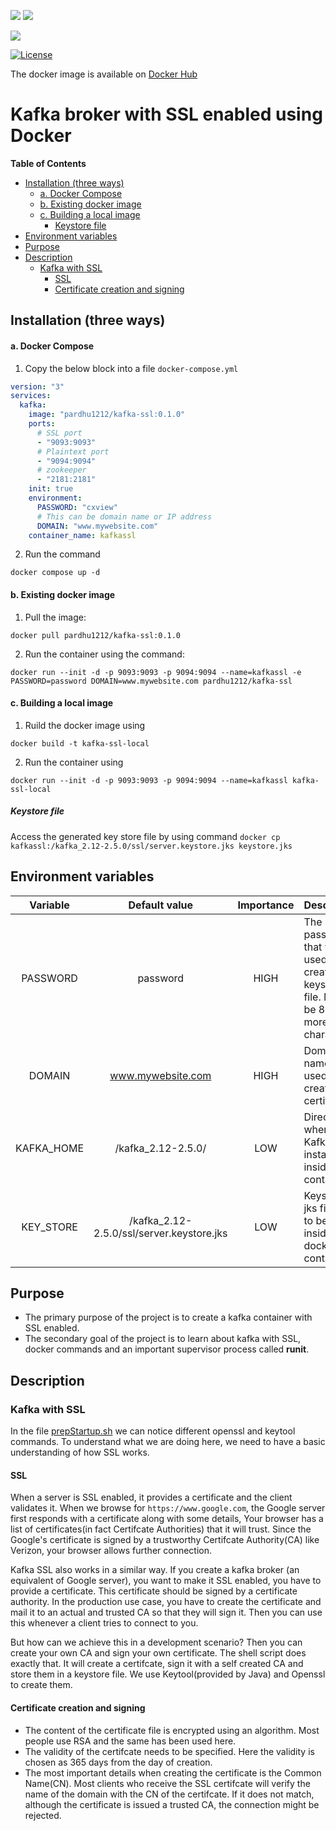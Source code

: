 ![](https://github.com/PardhuMadipalli/kafka-ssl-docker/workflows/Publish%20Docker%20image/badge.svg)  ![](https://github.com/PardhuMadipalli/kafka-ssl-docker/workflows/Shellcheck/badge.svg) 

![](https://img.shields.io/docker/pulls/pardhu1212/kafka-ssl?color=brightgreen&label=Docker%20Pulls&logo=Docker)

[![License](https://img.shields.io/badge/License-Apache%202.0-blue.svg)](https://opensource.org/licenses/Apache-2.0)

The docker image is available on [Docker Hub](https://hub.docker.com/r/pardhu1212/kafka-ssl:0.1.0)


# Kafka broker with SSL enabled using Docker
<!-- START doctoc generated TOC please keep comment here to allow auto update -->
<!-- DON'T EDIT THIS SECTION, INSTEAD RE-RUN doctoc TO UPDATE -->
**Table of Contents**

- [Installation (three ways)](#installation-three-ways)
    - [a. Docker Compose](#a-docker-compose)
    - [b. Existing docker image](#b-existing-docker-image)
    - [c. Building a local image](#c-building-a-local-image)
      - [Keystore file](#keystore-file)
- [Environment variables](#environment-variables)
- [Purpose](#purpose)
- [Description](#description)
  - [Kafka with SSL](#kafka-with-ssl)
    - [SSL](#ssl)
    - [Certificate creation and signing](#certificate-creation-and-signing)

<!-- END doctoc generated TOC please keep comment here to allow auto update -->
    
## Installation (three ways)

#### a. Docker Compose
1. Copy the below block into a file `docker-compose.yml`

```Yaml
version: "3"
services:
  kafka:
    image: "pardhu1212/kafka-ssl:0.1.0"
    ports:
      # SSL port
      - "9093:9093"
      # Plaintext port
      - "9094:9094"
      # zookeeper
      - "2181:2181"
    init: true
    environment:
      PASSWORD: "cxview"
      # This can be domain name or IP address
      DOMAIN: "www.mywebsite.com"
    container_name: kafkassl
```
2. Run the command 
```Shell
docker compose up -d
```

#### b. Existing docker image

 
1. Pull the image: 
```shell 
docker pull pardhu1212/kafka-ssl:0.1.0
```

2. Run the container using the command: 
```shell
docker run --init -d -p 9093:9093 -p 9094:9094 --name=kafkassl -e PASSWORD=password DOMAIN=www.mywebsite.com pardhu1212/kafka-ssl
```


#### c. Building a local image
 
1. Ruild the docker image using
```shell
docker build -t kafka-ssl-local
```

2. Run the container using
```shell
docker run --init -d -p 9093:9093 -p 9094:9094 --name=kafkassl kafka-ssl-local
```

##### Keystore file
Access the generated key store file by using command `docker cp kafkassl:/kafka_2.12-2.5.0/ssl/server.keystore.jks keystore.jks`


## Environment variables

| Variable   | Default value                             | Importance | Description                                                                                | 
|:----------:|:-----------------------------------------:|:----------:|:-------------------------------------------------------------------------------------------|
| PASSWORD   | password                                  | HIGH       | The password that will be used to create keystore file. Must be 8 or more characters.      |
| DOMAIN     | www.mywebsite.com                         | HIGH       | Domain name to be used while creating the certificate.                                     |
| KAFKA_HOME | /kafka_2.12-2.5.0/                        | LOW        | Directory where Kafka is installed inside the container.                                   |
| KEY_STORE  | /kafka_2.12-2.5.0/ssl/server.keystore.jks | LOW        | Keystore jks file path to be used inside docker container.                                 | 



## Purpose
- The primary purpose of the project is to create a kafka container with SSL enabled.
- The secondary goal of the project is to learn about kafka with SSL, docker commands and an important supervisor process called **runit**.

## Description

### Kafka with SSL

In the file [prepStartup.sh](https://github.com/PardhuMadipalli/kafka-ssl-docker/blob/main/prepStartup.sh) we can notice different openssl and keytool commands. To understand what we are doing here, we need to have a basic understanding of how SSL works.

#### SSL
When a server is SSL enabled, it provides a certificate and the client validates it. When we browse for `https://www.google.com`, the Google server first responds with a certificate along with some details,
Your browser has a list of certificates(in fact Certifcate Authorities) that it will trust. Since the Google's certificate is signed by a trustworthy Certifcate Authority(CA) like Verizon, your browser allows further connection.

Kafka SSL also works in a similar way. If you create a kafka broker (an equivalent of Google server), you want to make it SSL enabled, you have to provide a certificate. This certificate should be signed by a certificate authority.
In the production use case, you have to create the certificate and mail it to an actual and trusted CA so that they will sign it. Then you can use this whenever a client tries to connect to you.

But how can we achieve this in a development scenario? Then you can create your own CA and sign your own certificate. The shell script does exactly that. It will create a certifcate, sign it with a self created CA
and store them in a keystore file. We use Keytool(provided by Java) and Openssl to create them.

#### Certificate creation and signing

- The content of the certificate file is encrypted using an algorithm. Most people use RSA and the same has been used here.
- The validity of the certifcate needs to be specified. Here the validity is chosen as 365 days from the day of creation.
- The most important details when creating the certificate is the Common Name(CN). Most clients who receive the SSL certifcate will 
verify the name of the domain with the CN of the certifcate. If it does not match, although the certificate is issued a 
trusted CA, the connection might be rejected.
